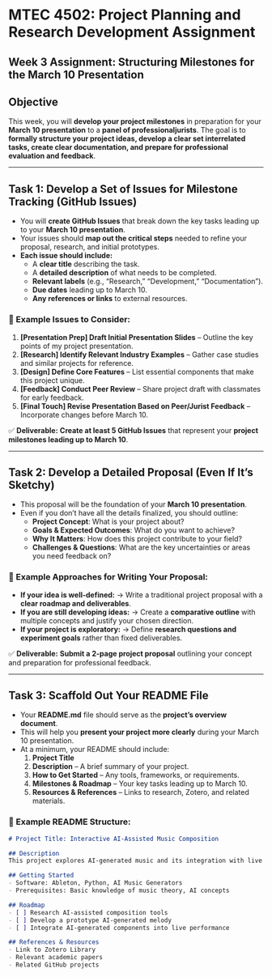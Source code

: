 # MTEC 4502: Project Planning and Research Development Assignment  
## Week 3 Assignment: Structuring Milestones for the March 10 Presentation  

## Objective  
This week, you will **develop your project milestones** in preparation for your **March 10 presentation** to a **panel of professionaljurists**. The goal is to **formally structure your project ideas, develop a clear set interrelated tasks, create clear documentation, and prepare for professional evaluation and feedback**.  

---

## Task 1: Develop a Set of Issues for Milestone Tracking (GitHub Issues)  
- You will **create GitHub Issues** that break down the key tasks leading up to your **March 10 presentation**.  
- Your issues should **map out the critical steps** needed to refine your proposal, research, and initial prototypes.  
- **Each issue should include:**  
  - A **clear title** describing the task.  
  - A **detailed description** of what needs to be completed.  
  - **Relevant labels** (e.g., “Research,” “Development,” “Documentation”).  
  - **Due dates** leading up to March 10.  
  - **Any references or links** to external resources.  

### 📌 Example Issues to Consider:  
1. **[Presentation Prep] Draft Initial Presentation Slides** – Outline the key points of my project presentation.  
2. **[Research] Identify Relevant Industry Examples** – Gather case studies and similar projects for reference.  
3. **[Design] Define Core Features** – List essential components that make this project unique.  
4. **[Feedback] Conduct Peer Review** – Share project draft with classmates for early feedback.  
5. **[Final Touch] Revise Presentation Based on Peer/Jurist Feedback** – Incorporate changes before March 10.  

✅ **Deliverable:** **Create at least 5 GitHub Issues** that represent your **project milestones leading up to March 10**.  

---

## Task 2: Develop a Detailed Proposal (Even If It’s Sketchy)  
- This proposal will be the foundation of your **March 10 presentation**.  
- Even if you don’t have all the details finalized, you should outline:  
  - **Project Concept**: What is your project about?  
  - **Goals & Expected Outcomes**: What do you want to achieve?  
  - **Why It Matters**: How does this project contribute to your field?  
  - **Challenges & Questions**: What are the key uncertainties or areas you need feedback on?  

### 📌 Example Approaches for Writing Your Proposal:  
- **If your idea is well-defined:** → Write a traditional project proposal with a **clear roadmap and deliverables**.  
- **If you are still developing ideas:** → Create a **comparative outline** with multiple concepts and justify your chosen direction.  
- **If your project is exploratory:** → Define **research questions and experiment goals** rather than fixed deliverables.  

✅ **Deliverable:** **Submit a 2-page project proposal** outlining your concept and preparation for professional feedback.  

---

## Task 3: Scaffold Out Your README File  
- Your **README.md** file should serve as the **project’s overview document**.  
- This will help you **present your project more clearly** during your March 10 presentation.  
- At a minimum, your README should include:  
  1. **Project Title**  
  2. **Description** – A brief summary of your project.  
  3. **How to Get Started** – Any tools, frameworks, or requirements.  
  4. **Milestones & Roadmap** – Your key tasks leading up to March 10.  
  5. **Resources & References** – Links to research, Zotero, and related materials.  

### 📌 Example README Structure:  
```md
# Project Title: Interactive AI-Assisted Music Composition  

## Description  
This project explores AI-generated music and its integration with live performance.  

## Getting Started  
- Software: Ableton, Python, AI Music Generators  
- Prerequisites: Basic knowledge of music theory, AI concepts  

## Roadmap  
- [ ] Research AI-assisted composition tools  
- [ ] Develop a prototype AI-generated melody  
- [ ] Integrate AI-generated components into live performance  

## References & Resources  
- Link to Zotero Library  
- Relevant academic papers  
- Related GitHub projects  
